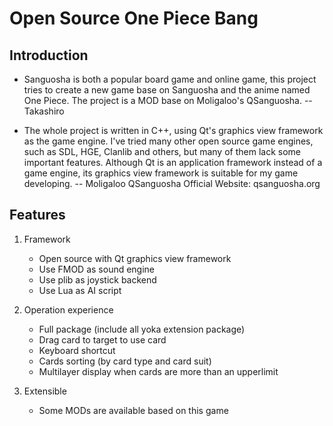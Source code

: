 Open Source One Piece Bang
==========

Introduction
----------

* Sanguosha is both a popular board game and online game, this project tries to create a new game base on Sanguosha and the anime named One Piece. The project is a MOD base on Moligaloo's QSanguosha.
                        --Takashiro

* The whole project is written in C++, using Qt's graphics view framework as the game engine.
I've tried many other open source game engines, such as SDL, HGE, Clanlib and others, but many of them lack some important features. Although Qt is an application framework instead of a game engine, its graphics view framework is suitable for my game developing.
                        -- Moligaloo
QSanguosha Official Website: qsanguosha.org

Features
----------

1. Framework
    * Open source with Qt graphics view framework
    * Use FMOD as sound engine
    * Use plib as joystick backend 
    * Use Lua as AI script

2. Operation experience
    * Full package (include all yoka extension package)
    * Drag card to target to use card
    * Keyboard shortcut
    * Cards sorting (by card type and card suit)
    * Multilayer display when cards are more than an upperlimit

3. Extensible
    * Some MODs are available based on this game

